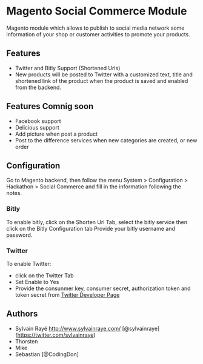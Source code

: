 # Magento Social Commerce Module
Magento module which allows to publish to social media network some information of your shop or customer activities to promote your products.

## Features

- Twitter and Bitly Support (Shortened Urls)
- New products will be posted to Twitter with a customized text, title and shortened link of the product when the product is saved and enabled from the backend.

## Features Comnig soon
- Facebook support
- Delicious support
- Add picture when post a product
- Post to the difference services when new categories are created, or new order

## Configuration 

Go to Magento backend, then follow the menu System > Configuration > Hackathon > Social Commerce and fill in the information following the notes.

### Bitly
To enable bitly, click on the Shorten Url Tab, select the bitly service then click on the Bitly Configuration tab
Provide your bitly username and password.

### Twitter
To enable Twitter:
- click on the Twitter Tab
- Set Enable to Yes
- Provide the consunmer key, consumer secret, authorization token and token secret from <a href="http://dev.twitter.com">Twitter Developer Page</a>

## Authors

* Sylvain Rayé http://www.sylvainraye.com/ [@sylvainraye] (https://twitter.com/sylvainraye)
* Thorsten
* Mike 
* Sebastian [@CodingDon]